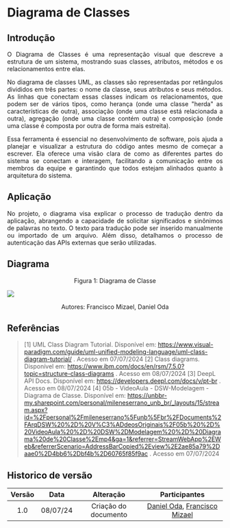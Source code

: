 # Diagrama de Classes
## Introdução

<div align="justify">
    <p> 
        O Diagrama de Classes é uma representação visual que descreve a estrutura de um sistema, mostrando suas classes, atributos, métodos e os relacionamentos entre elas.

No diagrama de classes UML, as classes são representadas por retângulos divididos em três partes: o nome da classe, seus atributos e seus métodos. As linhas que conectam essas classes indicam os relacionamentos, que podem ser de vários tipos, como herança (onde uma classe "herda" as características de outra), associação (onde uma classe está relacionada a outra), agregação (onde uma classe contém outra) e composição (onde uma classe é composta por outra de forma mais estreita). 

Essa ferramenta é essencial no desenvolvimento de software, pois ajuda a planejar e visualizar a estrutura do código antes mesmo de começar a escrever. Ela oferece uma visão clara de como as diferentes partes do sistema se conectam e interagem, facilitando a comunicação entre os membros da equipe e garantindo que todos estejam alinhados quanto à arquitetura do sistema.
    </p>
</div>

## Aplicação

<div align="justify">
    <p>
        No projeto, o diagrama visa explicar o processo de tradução dentro da aplicação, abrangendo a capacidade de solicitar significados e sinônimos de palavras no texto. O texto para tradução pode ser inserido manualmente ou importado de um arquivo. Além disso, detalhamos o processo de autenticação das APIs externas que serão utilizadas.
    </p>
</div>

## Diagrama

<center>
  <figure>
    <figcaption>Figura 1: Diagrama de Classe</figcaption>
  </figure>
</center>
<img src="./img/Modelagem/DiagramClasse.jpg" >
<center>
  <figure>
    <figcaption>Autores: Francisco Mizael, Daniel Oda</figcaption>
  </figure>
</center>

## Referências
> [1] UML Class Diagram Tutorial. Disponível em: https://www.visual-paradigm.com/guide/uml-unified-modeling-language/uml-class-diagram-tutorial/ . Acesso em 07/07/2024
> [2] Class diagrams. Disponível em: https://www.ibm.com/docs/en/rsm/7.5.0?topic=structure-class-diagrams . Acesso em 08/07/2024
> [3] DeepL API Docs. Disponível em: https://developers.deepl.com/docs/v/pt-br . Acesso em 08/07/2024
> [4] 05b - VideoAula - DSW-Modelagem - Diagrama de Classe. Disponível em: https://unbbr-my.sharepoint.com/personal/mileneserrano_unb_br/_layouts/15/stream.aspx?id=%2Fpersonal%2Fmileneserrano%5Funb%5Fbr%2FDocuments%2FArqDSW%20%2D%20V%C3%ADdeosOriginais%2F05b%20%2D%20VideoAula%20%2D%20DSW%2DModelagem%20%2D%20Diagrama%20de%20Classe%2Emp4&ga=1&referrer=StreamWebApp%2EWeb&referrerScenario=AddressBarCopied%2Eview%2E2ae85a79%2Daae0%2D4bb6%2Dbf4b%2D60765f85f9ac
> . Acesso em 07/07/2024

## Historico de versão
<center>

| Versão |   Data   |                           Alteração                           |                                        Participantes                                         |
| :----: | :------: |:-------------------------------------------------------------:|:--------------------------------------------------------------------------------------------:|
|  1.0   | 08/07/24 |                     Criação do documento                      |                                            [Daniel Oda](https://github.com/danieloda/), [Francisco Mizael](https://github.com/frmiza/) |

</center>